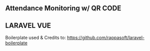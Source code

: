 ## Attendance Monitoring w/ QR CODE
## LARAVEL VUE

Boilerplate used & Credits to: https://github.com/rappasoft/laravel-boilerplate

